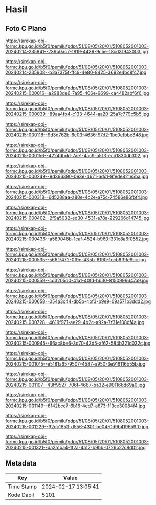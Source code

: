 # Hasil

## Foto C Plano

https://sirekap-obj-formc.kpu.go.id/b5f0/pemilu/pdpr/51/08/05/20/01/5108052001003-20240214-235841--239b0ac7-1819-4439-9c5e-18cd31943003.jpg

https://sirekap-obj-formc.kpu.go.id/b5f0/pemilu/pdpr/51/08/05/20/01/5108052001003-20240214-235908--b3a7375f-ffc9-4e80-8425-3692e4bc8fc7.jpg

https://sirekap-obj-formc.kpu.go.id/b5f0/pemilu/pdpr/51/08/05/20/01/5108052001003-20240215-000016--a2983de6-7a95-406e-9699-ca4482abf6f6.jpg

https://sirekap-obj-formc.kpu.go.id/b5f0/pemilu/pdpr/51/08/05/20/01/5108052001003-20240215-000039--89aa4fb4-c133-4644-aa20-25a7c779c5b5.jpg

https://sirekap-obj-formc.kpu.go.id/b5f0/pemilu/pdpr/51/08/05/20/01/5108052001003-20240215-000118--9d3d762b-6e03-4636-97d2-1bc0efbbe348.jpg

https://sirekap-obj-formc.kpu.go.id/b5f0/pemilu/pdpr/51/08/05/20/01/5108052001003-20240215-000156--4224dbdd-7ae1-4ac9-a513-ecd1830db302.jpg

https://sirekap-obj-formc.kpu.go.id/b5f0/pemilu/pdpr/51/08/05/20/01/5108052001003-20240215-000249--9d366390-0e3e-4671-adc1-9fede821e5ba.jpg

https://sirekap-obj-formc.kpu.go.id/b5f0/pemilu/pdpr/51/08/05/20/01/5108052001003-20240215-000318--6d5288aa-a80e-4c2e-a75c-74586e86fbf4.jpg

https://sirekap-obj-formc.kpu.go.id/b5f0/pemilu/pdpr/51/08/05/20/01/5108052001003-20240215-000402--2f9a5032-ed30-4531-a78a-229266d14745.jpg

https://sirekap-obj-formc.kpu.go.id/b5f0/pemilu/pdpr/51/08/05/20/01/5108052001003-20240215-000436--a589048b-1caf-4524-b960-331c8a6f0552.jpg

https://sirekap-obj-formc.kpu.go.id/b5f0/pemilu/pdpr/51/08/05/20/01/5108052001003-20240215-000535--566f7472-0f9e-435b-8190-1ccb6f9fe9bc.jpg

https://sirekap-obj-formc.kpu.go.id/b5f0/pemilu/pdpr/51/08/05/20/01/5108052001003-20240215-000559--cd3205d0-41a1-40fd-bb30-8150996647a9.jpg

https://sirekap-obj-formc.kpu.go.id/b5f0/pemilu/pdpr/51/08/05/20/01/5108052001003-20240215-000658--054a3c44-db5b-4bf3-b9e9-09a571b3ddd2.jpg

https://sirekap-obj-formc.kpu.go.id/b5f0/pemilu/pdpr/51/08/05/20/01/5108052001003-20240215-000728--4619f971-ae29-4b2c-a92a-7f31e108df4a.jpg

https://sirekap-obj-formc.kpu.go.id/b5f0/pemilu/pdpr/51/08/05/20/01/5108052001003-20240215-000945--66ac8be6-3d70-43d5-af62-584b321d032c.jpg

https://sirekap-obj-formc.kpu.go.id/b5f0/pemilu/pdpr/51/08/05/20/01/5108052001003-20240215-001015--e5181a65-9507-4587-a950-3e916116b55b.jpg

https://sirekap-obj-formc.kpu.go.id/b5f0/pemilu/pdpr/51/08/05/20/01/5108052001003-20240215-001107--43ff9527-706f-4667-ba32-e901166d69a0.jpg

https://sirekap-obj-formc.kpu.go.id/b5f0/pemilu/pdpr/51/08/05/20/01/5108052001003-20240215-001149--6142bcc7-6b16-4ed7-a873-1f3ce30084f4.jpg

https://sirekap-obj-formc.kpu.go.id/b5f0/pemilu/pdpr/51/08/05/20/01/5108052001003-20240215-001229--92dc1853-d556-4301-be04-0d9b419659f0.jpg

https://sirekap-obj-formc.kpu.go.id/b5f0/pemilu/pdpr/51/08/05/20/01/5108052001003-20240215-001321--da2a1ba4-1f2a-4a12-b9bb-0726b27c8d02.jpg


## Metadata

| Key        | Value               |
| ---------- | ------------------- |
| Time Stamp | 2024-02-17 13:05:41 |
| Kode Dapil | 5101                |



